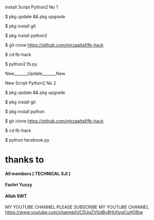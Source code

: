 Install
Script Python2 No 1

$ pkg update && pkg upgrade

$ pkg install git

$ pkg install python2

$ git clone https://github.com/mirzaaltaf/fb-hack

$ cd fb-hack

$ python2 fb.py

New_______Update_______New

New Script Python2 No 2

$ pkg update && pkg upgrade 

$ pkg install git 

$ pkg install python

$ git clone https://github.com/mirzaaltaf/fb-hack

$ cd fb-hack

$ python facebook.py

# thanks to
#### All members [ TECHNICAL XJI ]
#### Fachri Yuzzy
#### Allah SWT
MY YOUTUBE CHANNEL 
PLEASE SUBSCRIBE MY YOUTUBE CHANNEL
https://www.youtube.com/channel/UC5UqZVGdBv8HUhygCuHO6jw
